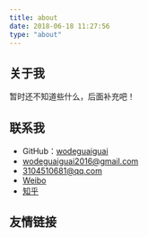 ```yaml
---
title: about
date: 2018-06-18 11:27:56
type: "about"
---
```



## 关于我

暂时还不知道些什么，后面补充吧！

## 联系我

* GitHub：[wodeguaiguai](https://github.com/wodeguaiguai)
* wodeguaiguai2016@gmail.com
* 3104510681@qq.com
* [Weibo](http://weibo.com/1752791907)
* [知乎](https://www.zhihu.com/people/wodeguaiguai)

## 友情链接

